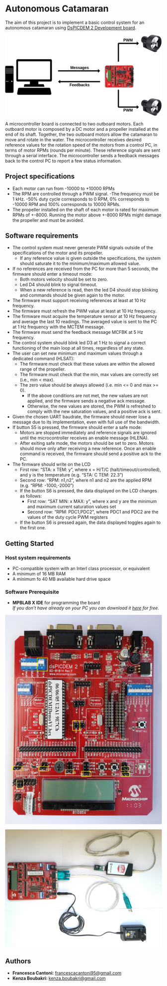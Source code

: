 # Autonomous Catamaran

The aim of this project is to implement a basic control system for an autonomous catamaran using [DsPICDEM 2 Development board](https://github.com/cesca95/AutonomousCatamaran/blob/master/docs/dsPICDEM2.pdf).

<p align="center">
  <img src="Images/Overview.png">
</p>

A microcontroller board is connected to two outboard motors. Each outboard motor is composed by a DC motor and a propeller installed at the end of its shaft. Together, the two outboard motors allow the catamaran to move and rotate in the water. The microcontroller receives desired reference values for the rotation speed of the motors from a control PC, in terms of motor RPMs (rounds per minute). These
reference signals are sent through a serial interface. The microcontroller sends a feedback messages back to the control PC to report a few status information.

## Project specifications

- Each motor can run from -10000 to +10000 RPMs
- The RPM are controlled through a PWM signal.
  -The frequency must be 1 kHz.
  -50% duty cycle corresponds to 0 RPM, 0% corresponds to -10000 RPM and 100% corresponds to 10000 RPMs.
- The propeller installed on the shaft of each motor is rated for maximum RPMs of +-8000. Running the motor above +-8000 RPMs might damage the propeller and must be avoided.

## Software requirements

- The control system must never generate PWM signals outside of the specifications of the motor and its propeller.
  - If any reference value is given outside the specifications, the system should saturate it to the minimum/maximum allowed value.
- If no references are received from the PC for more than 5 seconds, the firmware should enter a timeout mode:
  - Both motors velocity should be set to zero.
  - Led D4 should blink to signal timeout.
  - When a new reference is read, then the led D4 should stop blinking and commands should be given again to the motor.
- The firmware must support receiving references at least at 10 Hz frequency.
- The firmware must refresh the PWM value at least at 10 Hz frequency.
- The firmware must acquire the temperature sensor at 10 Hz frequency and average the last 10 readings. The averaged value is sent to the PC at 1 Hz frequency with the MCTEM message.
- The firmware must send the feedback message MCFBK at 5 Hz frequency.
- The control system should blink led D3 at 1 Hz to signal a correct functioning of the main loop at all times, regardless of any state.
- The user can set new minimum and maximum values through a dedicated command (HLSAT):
  - The firmware must check that these values are within the allowed range of the propeller.
  - The firmware must check that the min, max values are correctly set (i.e., min < max).
  - The zero value should be always allowed (i.e. min <= 0 and max >= 0).
    - If the above conditions are not met, the new values are not applied, and the firmware sends a negative ack message.
    - Otherwise, the new values are stored, the PWM is refreshed to comply with the new saturation values, and a positive ack is sent.
- Given the chosen UART baudrate, the firmware should never lose a message due to its implementation, even with full use of the bandwidth.
- If button S5 is pressed, the firmware should enter a safe mode:
  - Motors are stopped immediately and reference signals are ignored until the microcontroller receives an enable message (HLENA).
  - After exiting safe mode, the motors should be set to zero. Motors should move only after receiving a new reference. Once an enable command is received, the firmware should send a positive ack to the PC.
- The firmware should write on the LCD
  - First row: “STA: x TEM: y”, where x = H/T/C (halt/timeout/controlled), and y is the temperature (e.g. “STA: C TEM: 22.3”)
  - Second row: “RPM: n1,n2”, where n1 and n2 are the applied RPM (e.g. “RPM: -1000,-2000”)
  - If the button S6 is pressed, the data displayed on the LCD changes as follows:
    - First row: “SAT MIN: x MAX: y”, where x and y are the minimum and maximum current saturation values set
    - Second row: “RPM: PDC1,PDC2”, where PDC1 and PDC2 are the values of the duty cycle PWM registers
  - If the button S6 is pressed again, the data displayed toggles again to the first one.

## Getting Started
### Host system requirements

- PC-compatible system with an Interl class processor, or equivalent
- A minimum of 16 MB RAM
- A minimum fo 40 MB available hard drive space 

### Software Prerequisite

- **MPBLAB X IDE** for programming the board <br/>
  *If you don't have already on your PC you can download it [here](https://www.microchip.com/mplab/mplab-x-ide) for free.*

<p align="center">
  <img src="Images/dsPICDEM2.jpg">
</p>
<p align="center">
  <img src="Images/Connections.jpg">
</p>


## Authors

* **Francesca Cantoni:** 	francescacantoni95@gmail.com
* **Kenza Boubakri:** 		kenza.boubakri@gmail.com 

